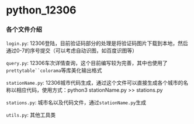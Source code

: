 # python_12306

### 各个文件介绍

`login.py`: 12306登陆，目前验证码部分的处理是将验证码图片下载到本地，然后通过0-7的序号提交（可以考虑自动识图，如百度识图等）

`query.py`: 12306车次详情查询，这个目前编写较为完善，其中也使用了`prettytable``colorama`等库美化输出格式

`stationName.py`: 12306城市代码生成，通过这个文件可以直接生成各个城市的名称以相应代码，使用方式：python3 stationName.py >> stations.py

`stations.py`: 城市名以及代码文件，通过`stationName.py`生成

`utils.py`: 其他工具类